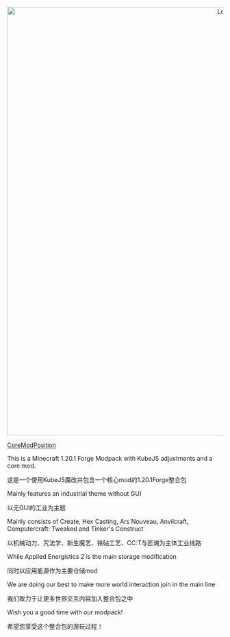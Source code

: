 <p align="center"><img src="./title/title.png" alt="Logo" width="1000"></p>

[CoreModPosition](https://github.com/VechniMetel/IndustrialCastingCore)

This is a Minecraft 1.20.1 Forge Modpack with KubeJS adjustments and a core mod.

这是一个使用KubeJS魔改并包含一个核心mod的1.20.1Forge整合包

Mainly features an industrial theme without GUI

以无GUI的工业为主题

Mainly consists of Create, Hex Casting, Ars Nouveau, Anvilcraft, Computercraft: Tweaked and Tinker's Construct

以机械动力、咒法学、新生魔艺、铁砧工艺、CC:T与匠魂为主体工业线路

While Applied Energistics 2 is the main storage modification

同时以应用能源作为主要仓储mod

We are doing our best to make more world interaction join in the main line

我们致力于让更多世界交互内容加入整合包之中

Wish you a good time with our modpack!

希望您享受这个整合包的游玩过程！

